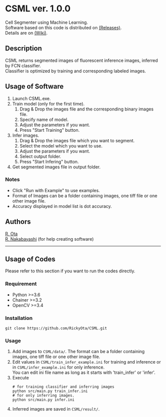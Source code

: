 # CSML    ver. 1.0.0
Cell Segmenter using Machine Learning.  
Software based on this code is distributed on [(Releases)](https://github.com/RickyOta/CSML/releases).  
Details are on [(Wiki)](https://github.com/RickyOta/CSML/wiki).

## Description
CSML returns segmented images of fluorescent inference images, inferred by FCN classifier.  
Classifier is optimized by training and corresponding labeled images.  


## Usage of Software
1. Launch CSML.exe.
1. Train model (only for the first time).
	1. Drag & Drop the images file and the corresponding binary images file.  
	1. Specify name of model.
	1. Adjust the parameters if you want.
	1. Press "Start Training" button.
1. Infer images.
	1. Drag & Drop the images file which you want to segment. 
	1. Select the model which you want to use.
	1. Adjust the parameters if you want.
	1. Select output folder.
	1. Press "Start Infering" button.
1. Get segmented images file in output folder.

### Notes

- Click "Run with Example" to use examples.
- Format of Images can be a folder containing images, one tiff file or one other image file.  
- Accuracy displayed in model list is dot accuracy.


## Authors
[R. Ota](https://github.com/RickyOta)  
[R. Nakabayashi](https://github.com/ryought) (for help creating software)

---

##  Usage of Codes
Please refer to this section if you want to run the codes directly.

### Requirement
- Python >=3.6
- Chainer >=3.2
- OpenCV >=3.4


### Installation
```
git clone https://github.com/RickyOta/CSML.git
```


### Usage
1. Add images to ```CSML/data/```. The format can be a folder containing images, one tiff file or one other image file.
1. Edit values in ```CSML/train_infer_example.ini``` for training and inference or in ```CSML/infer_example.ini``` for only inference.  
	You can edit ini file name as long as it starts with 'train_infer' or 'infer'.
1. Execute
	```
	# for training classifier and inferring images 
	python src/main.py train_infer.ini
	# for only inferring images.
	python src/main.py infer.ini
	```
1. Inferred images are saved in ```CSML/result/```.

